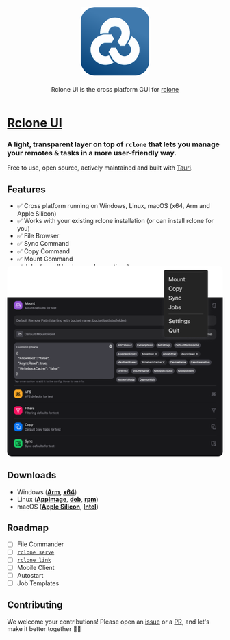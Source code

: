
<div style="display: flex; flex-direction: column; justify-content: center; align-items: center; gap: 10px">
<img src="./icon.png" alt="Screenshot" width="160">

Rclone UI is the cross platform GUI for [rclone](https://rclone.org/)
</div>

# [Rclone UI](https://rcloneui.com)

### A light, transparent layer on top of **`rclone`** that lets you manage your remotes & tasks in a more user-friendly way.

Free to use, open source, actively maintained and built with [Tauri](https://tauri.app/).

## Features
- ✅ Cross platform running on Windows, Linux, macOS (x64, Arm and Apple Silicon)
- ✅ Works with your existing rclone installation (or can install rclone for you)
- ✅ File Browser
- ✅ Sync Command
- ✅ Copy Command
- ✅ Mount Command
- ✅ Jobs (see all background operations)
- ✅ Add/Remove Remotes
- ✅ Set default flags for each remote separately, based on the operation (mount, sync, copy, etc)
- ✅ Customize the flags when running an operation on a case by case basis
- ✅ Set a password for the Settings panel
- ✅ Hide commands or remotes from the tray menu

<img src=".github/screenshot.png" style="border-radius: 10px; margin-top: -150px" alt="Screenshot">

## Downloads
- Windows (**[Arm](https://get.rcloneui.com/win-arm)**, **[x64](https://get.rcloneui.com/win)**)
- Linux (**[AppImage](https://get.rcloneui.com/linux)**, **[deb](https://get.rcloneui.com/linux-deb)**, **[rpm](https://get.rcloneui.com/linux-rpm)**)
- macOS (**[Apple Silicon](https://get.rcloneui.com/mac)**, **[Intel](https://get.rcloneui.com/mac64)**)

## Roadmap
- [ ] File Commander
- [ ] [`rclone serve`](https://rclone.org/commands/rclone_serve/)
- [ ] [`rclone link`](https://rclone.org/commands/rclone_link/)
- [ ] Mobile Client
- [ ] Autostart
- [ ] Job Templates
  
## Contributing
We welcome your contributions! Please open an [issue](https://github.com/FTCHD/rclone-ui/issues/new?template=Blank+issue) or a [PR](https://github.com/FTCHD/rclone-ui/compare), and let's make it better together 🎉🎉